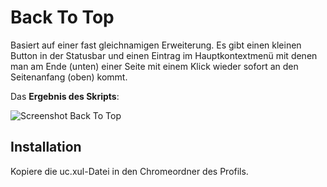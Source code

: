 # Back To Top
Basiert auf einer fast gleichnamigen Erweiterung. Es gibt einen kleinen Button in der Statusbar und einen Eintrag im 
Hauptkontextmenü mit denen man am Ende (unten) einer Seite mit einem Klick wieder sofort an den Seitenanfang (oben) kommt.

Das **Ergebnis des Skripts**:

![Screenshot Back To Top](https://github.com/ardiman/userChrome.js/raw/master/backtotop/scr_backtotop.png)

## Installation
Kopiere die uc.xul-Datei in den Chromeordner des Profils.